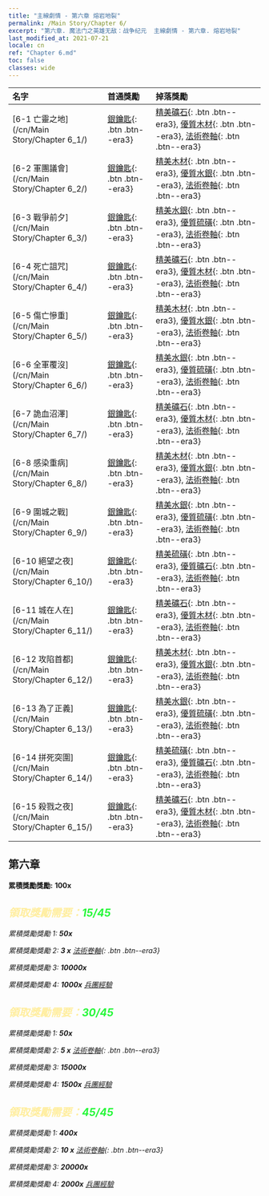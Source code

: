 ```yaml
---
title: "主線劇情 - 第六章 熔岩地裂"
permalink: /Main Story/Chapter 6/
excerpt: "第六章. 魔法门之英雄无敌：战争纪元  主線劇情 - 第六章. 熔岩地裂"
last_modified_at: 2021-07-21
locale: cn
ref: "Chapter 6.md"
toc: false
classes: wide
---
```


  | 名字 |  首通獎勵 | 掉落獎勵 |
  |:------------|:------------|:------------| 
  | [6-1 亡靈之地](/cn/Main Story/Chapter 6_1/) | [銀鑰匙](/cn/Items/con_693/){: .btn .btn--era3} | [精美礦石](/cn/Items/mat_19/){: .btn .btn--era3}, [優質木材](/cn/Items/mat_13/){: .btn .btn--era3}, [法術卷軸](/cn/Items/con_694/){: .btn .btn--era3} |
  | [6-2 軍團議會](/cn/Main Story/Chapter 6_2/) | [銀鑰匙](/cn/Items/con_693/){: .btn .btn--era3} | [精美木材](/cn/Items/mat_20/){: .btn .btn--era3}, [優質水銀](/cn/Items/mat_14/){: .btn .btn--era3}, [法術卷軸](/cn/Items/con_694/){: .btn .btn--era3} |
  | [6-3 戰爭前夕](/cn/Main Story/Chapter 6_3/) | [銀鑰匙](/cn/Items/con_693/){: .btn .btn--era3} | [精美水銀](/cn/Items/mat_21/){: .btn .btn--era3}, [優質硫磺](/cn/Items/mat_15/){: .btn .btn--era3}, [法術卷軸](/cn/Items/con_694/){: .btn .btn--era3} |
  | [6-4 死亡詛咒](/cn/Main Story/Chapter 6_4/) | [銀鑰匙](/cn/Items/con_693/){: .btn .btn--era3} | [精美礦石](/cn/Items/mat_19/){: .btn .btn--era3}, [優質木材](/cn/Items/mat_13/){: .btn .btn--era3}, [法術卷軸](/cn/Items/con_694/){: .btn .btn--era3} |
  | [6-5 傷亡慘重](/cn/Main Story/Chapter 6_5/) | [銀鑰匙](/cn/Items/con_693/){: .btn .btn--era3} | [精美木材](/cn/Items/mat_20/){: .btn .btn--era3}, [優質水銀](/cn/Items/mat_14/){: .btn .btn--era3}, [法術卷軸](/cn/Items/con_694/){: .btn .btn--era3} |
  | [6-6 全軍覆沒](/cn/Main Story/Chapter 6_6/) | [銀鑰匙](/cn/Items/con_693/){: .btn .btn--era3} | [精美水銀](/cn/Items/mat_21/){: .btn .btn--era3}, [優質硫磺](/cn/Items/mat_15/){: .btn .btn--era3}, [法術卷軸](/cn/Items/con_694/){: .btn .btn--era3} |
  | [6-7 詭血沼澤](/cn/Main Story/Chapter 6_7/) | [銀鑰匙](/cn/Items/con_693/){: .btn .btn--era3} | [精美礦石](/cn/Items/mat_19/){: .btn .btn--era3}, [優質木材](/cn/Items/mat_13/){: .btn .btn--era3}, [法術卷軸](/cn/Items/con_694/){: .btn .btn--era3} |
  | [6-8 感染重病](/cn/Main Story/Chapter 6_8/) | [銀鑰匙](/cn/Items/con_693/){: .btn .btn--era3} | [精美木材](/cn/Items/mat_20/){: .btn .btn--era3}, [優質水銀](/cn/Items/mat_14/){: .btn .btn--era3}, [法術卷軸](/cn/Items/con_694/){: .btn .btn--era3} |
  | [6-9 圍城之戰](/cn/Main Story/Chapter 6_9/) | [銀鑰匙](/cn/Items/con_693/){: .btn .btn--era3} | [精美水銀](/cn/Items/mat_21/){: .btn .btn--era3}, [優質硫磺](/cn/Items/mat_15/){: .btn .btn--era3}, [法術卷軸](/cn/Items/con_694/){: .btn .btn--era3} |
  | [6-10 絕望之夜](/cn/Main Story/Chapter 6_10/) | [銀鑰匙](/cn/Items/con_693/){: .btn .btn--era3} | [精美硫磺](/cn/Items/mat_22/){: .btn .btn--era3}, [優質礦石](/cn/Items/mat_12/){: .btn .btn--era3}, [法術卷軸](/cn/Items/con_694/){: .btn .btn--era3} |
  | [6-11 城在人在](/cn/Main Story/Chapter 6_11/) | [銀鑰匙](/cn/Items/con_693/){: .btn .btn--era3} | [精美礦石](/cn/Items/mat_19/){: .btn .btn--era3}, [優質木材](/cn/Items/mat_13/){: .btn .btn--era3}, [法術卷軸](/cn/Items/con_694/){: .btn .btn--era3} |
  | [6-12 攻陷首都](/cn/Main Story/Chapter 6_12/) | [銀鑰匙](/cn/Items/con_693/){: .btn .btn--era3} | [精美木材](/cn/Items/mat_20/){: .btn .btn--era3}, [優質水銀](/cn/Items/mat_14/){: .btn .btn--era3}, [法術卷軸](/cn/Items/con_694/){: .btn .btn--era3} |
  | [6-13 為了正義](/cn/Main Story/Chapter 6_13/) | [銀鑰匙](/cn/Items/con_693/){: .btn .btn--era3} | [精美水銀](/cn/Items/mat_21/){: .btn .btn--era3}, [優質硫磺](/cn/Items/mat_15/){: .btn .btn--era3}, [法術卷軸](/cn/Items/con_694/){: .btn .btn--era3} |
  | [6-14 拼死突圍](/cn/Main Story/Chapter 6_14/) | [銀鑰匙](/cn/Items/con_693/){: .btn .btn--era3} | [精美硫磺](/cn/Items/mat_22/){: .btn .btn--era3}, [優質礦石](/cn/Items/mat_12/){: .btn .btn--era3}, [法術卷軸](/cn/Items/con_694/){: .btn .btn--era3} |
  | [6-15 殺戮之夜](/cn/Main Story/Chapter 6_15/) | [銀鑰匙](/cn/Items/con_693/){: .btn .btn--era3} | [精美礦石](/cn/Items/mat_19/){: .btn .btn--era3}, [優質木材](/cn/Items/mat_13/){: .btn .btn--era3}, [法術卷軸](/cn/Items/con_694/){: .btn .btn--era3} |


##  第六章

 **累積獎勵獎勵:**  **100x** <i class="fas fa-gem"/>



## <span style="color: #ffeea0">   領取獎勵需要：</span><span style="color: #27f73a">15/45</span>

 累積獎勵獎勵 1:  **50x** <i class="fas fa-gem"/>

 累積獎勵獎勵 2: **3 x** [法術卷軸](/cn/Items/con_694/){: .btn .btn--era3}

 累積獎勵獎勵 3:  **10000x** <i class="fas fa-coins"/>

 累積獎勵獎勵 4:  **1000x** [兵團經驗](/cn/Items/con_902/)



## <span style="color: #ffeea0">   領取獎勵需要：</span><span style="color: #27f73a">30/45</span>

 累積獎勵獎勵 1:  **50x** <i class="fas fa-gem"/>

 累積獎勵獎勵 2: **5 x** [法術卷軸](/cn/Items/con_694/){: .btn .btn--era3}

 累積獎勵獎勵 3:  **15000x** <i class="fas fa-coins"/>

 累積獎勵獎勵 4:  **1500x** [兵團經驗](/cn/Items/con_902/)



## <span style="color: #ffeea0">   領取獎勵需要：</span><span style="color: #27f73a">45/45</span>

 累積獎勵獎勵 1:  **400x** <i class="fas fa-gem"/>

 累積獎勵獎勵 2: **10 x** [法術卷軸](/cn/Items/con_694/){: .btn .btn--era3}

 累積獎勵獎勵 3:  **20000x** <i class="fas fa-coins"/>

 累積獎勵獎勵 4:  **2000x** [兵團經驗](/cn/Items/con_902/)

